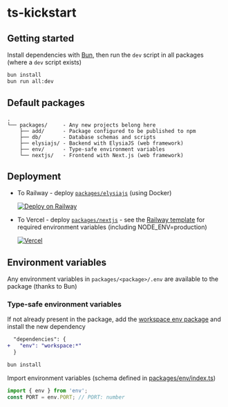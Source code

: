 # ts-kickstart

## Getting started

Install dependencies with [Bun](https://bun.sh), then run the `dev` script in all packages (where a `dev` script exists)

```sh
bun install
bun run all:dev
```

## Default packages

```
.
└── packages/     - Any new projects belong here
    ├── add/      - Package configured to be published to npm
    ├── db/       - Database schemas and scripts
    ├── elysiajs/ - Backend with ElysiaJS (web framework)
    ├── env/      - Type-safe environment variables
    └── nextjs/   - Frontend with Next.js (web framework)
```

## Deployment

- To Railway - deploy [`packages/elysiajs`](packages/elysiajs) (using Docker)

  [![Deploy on Railway](https://railway.app/button.svg)](https://railway.app/template/SthLV_?referralCode=Q9UMnd)

- To Vercel - deploy [`packages/nextjs`](packages/nextjs) - see the [Railway template](https://railway.app/template/SthLV_?referralCode=Q9UMnd) for required environment variables (including NODE_ENV=production)

  [![Vercel](https://vercel.com/button)](https://vercel.com/new/clone?s=https%3A%2F%2Fgithub.com%2FSyhner%2Fts-kickstart)

## Environment variables

Any environment variables in `packages/<package>/.env` are available to the package (thanks to Bun)

### Type-safe environment variables

If not already present in the package, add the [workspace env package](packages/env) and install the new dependency

```diff
  "dependencies": {
+   "env": "workspace:*"
  }
```

```sh
bun install
```

Import environment variables (schema defined in [packages/env/index.ts](packages/env/index.ts))

```ts
import { env } from 'env';
const PORT = env.PORT; // PORT: number
```

